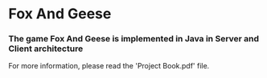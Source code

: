 # Fox And Geese

### The game Fox And Geese is implemented in Java in Server and Client architecture

For more information, please read the 'Project Book.pdf' file.
